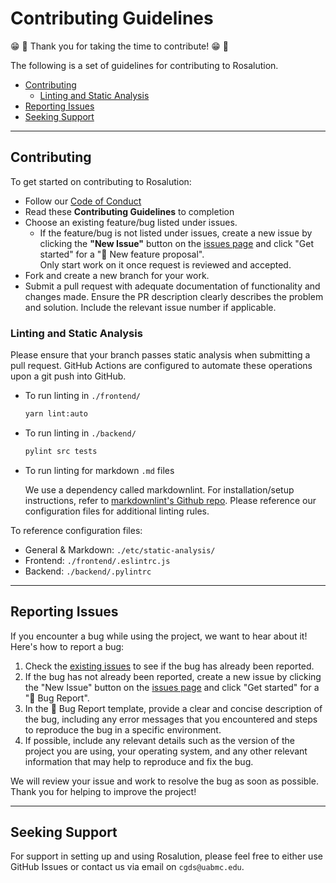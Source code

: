 # Contributing Guidelines

:grin: :tada: Thank you for taking the time to contribute! :grin: :tada:

The following is a set of guidelines for contributing to Rosalution.

- [Contributing](#contributing)
    - [Linting and Static Analysis](#linting-and-static-analysis)
- [Reporting Issues](#reporting-issues)
- [Seeking Support](#seeking-support)

---

## Contributing

To get started on contributing to Rosalution:

- Follow our [Code of Conduct](CODE_OF_CONDUCT.md)
- Read these **Contributing Guidelines** to completion
- Choose an existing feature/bug listed under issues.
    - If the feature/bug is not listed under issues, create a new issue by clicking the **"New Issue"** button on the
       [issues page](https://github.com/uab-cgds-worthey/rosalution/issues) and click "Get started" for a
       "🧬 New feature proposal".  
       Only start work on it once request is reviewed and accepted.
- Fork and create a new branch for your work.
- Submit a pull request with adequate documentation of functionality and changes made.
Ensure the PR description clearly describes the problem and solution. Include the relevant issue number if applicable.

### Linting and Static Analysis

Please ensure that your branch passes static analysis when submitting a pull request.
GitHub Actions are configured to automate these operations upon a git push into GitHub.

- To run linting in `./frontend/`

  ``` bash
  yarn lint:auto
  ```
  
- To run linting in `./backend/`

  ``` bash
  pylint src tests 
  ```

- To run linting for markdown `.md` files

  We use a dependency called markdownlint.
  For installation/setup instructions, refer to [markdownlint's Github repo](https://github.com/DavidAnson/markdownlint).
  Please reference our configuration files for additional linting rules.

To reference configuration files:

- General & Markdown: `./etc/static-analysis/`
- Frontend: `./frontend/.eslintrc.js`
- Backend: `./backend/.pylintrc`

---

## Reporting Issues

If you encounter a bug while using the project, we want to hear about it! Here's how to report a bug:

  1. Check the [existing issues](https://github.com/uab-cgds-worthey/rosalution/issues) to see if the bug has already
   been reported.
  2. If the bug has not already been reported, create a new issue by clicking the "New Issue" button on the
   [issues page](https://github.com/uab-cgds-worthey/rosalution/issues) and click "Get started" for a "🐞 Bug Report".
  3. In the 🐞 Bug Report template, provide a clear and concise description of the bug, including any error messages
   that you encountered and steps to reproduce the bug in a specific environment.
  4. If possible, include any relevant details such as the version of the project you are using, your operating system,
   and any other relevant information that may help to reproduce and fix the bug.

We will review your issue and work to resolve the bug as soon as possible. Thank you for helping to improve the project!

---

## Seeking Support

For support in setting up and using Rosalution, please feel free to either use GitHub Issues or contact us via email on `cgds@uabmc.edu`.
